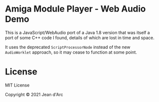 # Amiga Module Player - Web Audio Demo

This is a JavaScript/WebAudio port of a Java 1.8 version that was 
itself a port of some C++ code I found, details of which are lost 
in time and space. 

It uses the deprecated `ScriptProcessorNode` instead of the 
new `AudioWorklet` approach, so it may cease to function at 
some point.

# License
MIT License

Copyright © 2021 Jean d'Arc
